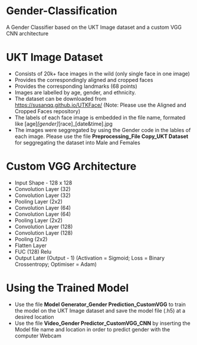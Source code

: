 # Gender-Classification
A Gender Classifier based on the UKT Image dataset and a custom VGG CNN architecture 

# UKT Image Dataset 
- Consists of 20k+ face images in the wild (only single face in one image)
- Provides the correspondingly aligned and cropped faces
- Provides the corresponding landmarks (68 points)
- Images are labelled by age, gender, and ethnicity.
- The dataset can be downloaded from https://susanqq.github.io/UTKFace/  (Note: Please use the Aligned and Cropped Faces repository) 
- The labels of each face image is embedded in the file name, formated like [age]_[gender]_[race]_[date&time].jpg
- The images were seggregated by using the Gender code in the lables of each image. Please use the file **Preprocessing_File Copy_UKT Dataset** for seggregating the dataset into Male and Females


# Custom VGG Architecture
- Input Shape - 128 x 128
- Convolution Layer (32) 
- Convolution Layer (32)
- Pooling Layer (2x2)
- Convolution Layer (64)
- Convolution Layer (64)
- Pooling Layer (2x2)
- Convolution Layer (128)
- Convolution Layer (128)
- Pooling (2x2)
- Flatten Layer
- FUC (128) Relu
- Output Later (Output - 1) (Activation = Sigmoid; Loss = Binary Crossentropy; Optimiser = Adam)


# Using the Trained Model
- Use the file  **Model Generator_Gender Prediction_CustomVGG** to train the model on the UKT Image dataset and save the model file (.h5) at a desired location
- Use the file **Video_Gender Predictor_CustomVGG_CNN** by inserting the Model file name and location in order to predict gender with the computer Webcam
